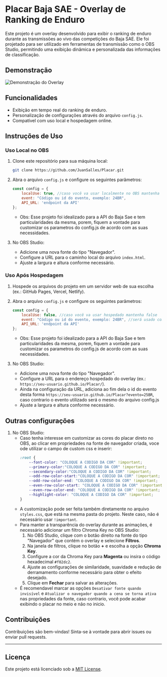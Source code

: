 # Placar Baja SAE - Overlay de Ranking de Enduro

Este projeto é um overlay desenvolvido para exibir o ranking de enduro durante as transmissões ao vivo das competições do Baja SAE. Ele foi projetado para ser utilizado em ferramentas de transmissão como o OBS Studio, permitindo uma exibição dinâmica e personalizada das informações de classificação.

## Demonstração

![Demonstração do Overlay](repo/Placar_overlay.gif)

## Funcionalidades
- Exibição em tempo real do ranking de enduro.
- Personalização de configurações através do arquivo `config.js`.
- Compatível com uso local e hospedagem online.

## Instruções de Uso

### Uso Local no OBS
1. Clone este repositório para sua máquina local:
    ```bash
    git clone https://github.com/JuanSalles/Placar.git
    ```
2. Abra o arquivo `config.js` e configure os seguintes parâmetros:
    ```javascript
    const config = {
        localUse: true, //caso você va usar localmente no OBS mantenha true
        event: "Código ou id do evento, exemplo: 24BR",
        API_URL: 'endpoint da API'
    };

    ```

    - Obs: Esse projeto foi idealizado para a API do Baja Sae e tem particularidades da mesma, porem, fiquem a vontade para customizar os parametros do config.js de acordo com as suas necessidades.    
3. No OBS Studio:
    - Adicione uma nova fonte do tipo "Navegador".
    - Configure a URL para o caminho local do arquivo `index.html`.
    - Ajuste a largura e altura conforme necessário.
    
### Uso Após Hospedagem
1. Hospede os arquivos do projeto em um servidor web de sua escolha (ex.: GitHub Pages, Vercel, Netlify).
2. Abra o arquivo `config.js` e configure os seguintes parâmetros:
    ```javascript
    const config = {
        localUse: false, //caso você va usar hospedado mantenha false
        event: "Código ou id do evento, exemplo: 24BR", //será usado como evento default caso os parametros não sejam passados na URL
        API_URL: 'endpoint da API'
    };

    ```

    - Obs: Esse projeto foi idealizado para a API do Baja Sae e tem particularidades da mesma, porem, fiquem a vontade para customizar os parametros do config.js de acordo com as suas necessidades.
3. No OBS Studio:
    - Adicione uma nova fonte do tipo "Navegador".
    - Configure a URL para o endereço hospedado do overlay (ex.: `https://seu-usuario.github.io/Placar/`).
    - Ainda na configuração da URL, adiciona ao fim dela o id do evento desta forma `https://seu-usuario.github.io/Placar?evento=25BR`, caso contrario o evento utilizado será o mesmo do arquivo config.js
    - Ajuste a largura e altura conforme necessário.



## Outras configurações 

1. No OBS Studio:
    - Caso tenha interesse em customizar as cores do placar direto no OBS, ao clicar em propriedades na fonte de navegador criada, voce ode utilizar o campo de custom css e inserir:
        ```css
        :root {
            --font-color: "COLOQUE A CODIGO DA COR" !important;
            --primary-color:"COLOQUE A CODIGO DA COR" !important;
            --secondary-color:"COLOQUE A CODIGO DA COR" !important;
            --odd-row-color-start:"COLOQUE A CODIGO DA COR" !important;
            --odd-row-color-end: "COLOQUE A CODIGO DA COR" !important;
            --even-row-color-start: "COLOQUE A CODIGO DA COR" !important;
            --even-row-color-end: "COLOQUE A CODIGO DA COR" !important;
            --highlight-color: "COLOQUE A CODIGO DA COR" !important;
        }
        ```
    - A customização pode ser feita também diretamente no arquivo `styles.css`, que está na mesma pasta do projeto. Neste caso, não é necessário usar `!important`.
    - Para manter a transparência do overlay durante as animações, é necessário adicionar um filtro Chroma Key no OBS Studio:
        1. No OBS Studio, clique com o botão direito na fonte do tipo "Navegador" que contém o overlay e selecione **Filtros**.
        2. Na janela de filtros, clique no botão **+** e escolha a opção **Chroma Key**.
        3. Configure a cor da Chroma Key para **Magenta** ou insira o código hexadecimal `#f02dc2`.
        4. Ajuste as configurações de similaridade, suavidade e redução de derramamento conforme necessário para obter o efeito desejado.
        5. Clique em **Fechar** para salvar as alterações.
    - É recomendavel marcar as opções `Desativar fonte quando invisível` e `Atualizar o navegador quando a cena se torna ativa` nas propriedades da fonte, caso contrario, você pode acabar exibindo o placar no meio e não no inicio.

## Contribuições
Contribuições são bem-vindas! Sinta-se à vontade para abrir issues ou enviar pull requests.

---

## Licença
Este projeto está licenciado sob a [MIT License](./LICENSE).